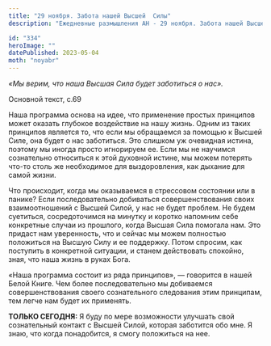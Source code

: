 ```yaml
---
title: "29 ноября. Забота нашей Высшей  Силы"
description: "Ежедневные размышления АН - 29 ноября. Забота нашей Высшей  Силы"

id: "334"
heroImage: ""
datePublished: 2023-05-04
moth: "noyabr"
---
```


_«Мы верим, что наша Высшая Сила будет заботиться о нас»._

Основной текст, с.69

Наша программа основа на идее, что применение простых принципов может оказать
глубокое воздействие на нашу жизнь. Одним из таких принципов является то, что
если мы обращаемся за помощью к Высшей Силе, она будет о нас заботиться. Это
слишком уж очевидная истина, поэтому мы иногда просто игнорируем ее. Если мы
не научимся сознательно относиться к этой духовной истине, мы можем потерять
что-то столь же необходимое для выздоровления, как дыхание для самой жизни.

Что происходит, когда мы оказываемся в стрессовом состоянии или в панике? Если
последовательно добиваться совершенствования своих взаимоотношений с Высшей
Силой, у нас не будет проблем. Не будем суетиться, сосредоточимся на минутку и
коротко напомним себе конкретные случаи из прошлого, когда Высшая Сила
помогала нам. Это придаст нам уверенность, что и сейчас мы можем полностью
положиться на Высшую Силу и ее поддержку. Потом спросим, как поступить в
конкретной ситуации, и станем действовать спокойно, зная, что наша жизнь в
руках Бога.

«Наша программа состоит из ряда принципов», — говорится в нашей Белой Книге.
Чем более последовательно мы добиваемся совершенствования своего сознательного
следования этим принципам, тем легче нам будет их применять.

**ТОЛЬКО СЕГОДНЯ:** Я буду по мере возможности улучшать свой сознательный
контакт с Высшей Силой, которая заботится обо мне. Я знаю, что когда
понадобится, я смогу положиться на нее.

